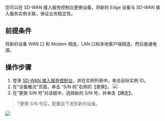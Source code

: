 您可以在 SD-WAN 接入服务控制台更换设备，将新的 Edge 设备与 SD-WAN 接入服务实例关联，保证业务稳定性。

## 前提条件
将新的设备 WAN 口 和 Modem 相连，LAN 口和本地客户端相连，然后接通电源。
## 操作步骤

1. 登录 [SD-WAN 接入服务控制台](https://console.cloud.tencent.com/sas/edge)，并在实例列表中，单击目标实例 ID。
2. 在“设备概况”页面，单击 “S/N 码”右侧的【更换】。
![](https://main.qcloudimg.com/raw/e93a346a80b61155fd27e2fa1177855d.png)
3. 在“更换 S/N 号”对话框中，选择新的 S/N 号，并单击【确定】。
>?更换 S/N 号后，配置会下发到新的设备。
>
![](https://main.qcloudimg.com/raw/1c7b06ed8cc3df6dac2e15c7c48bd6c6.png)


